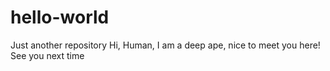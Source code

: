 # hello-world
Just another repository
Hi, Human,
  I am a deep ape, nice to meet you here!
See you next time
